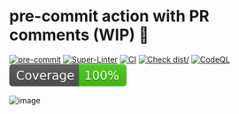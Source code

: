 # pre-commit action with PR comments (WIP) :rocket:

[![pre-commit](https://img.shields.io/badge/pre--commit-enabled-brightgreen?logo=pre-commit)](https://github.com/pre-commit/pre-commit)
[![Super-Linter](https://github.com/mantulen/pre-commit-action/actions/workflows/linter.yml/badge.svg)](https://github.com/mantulen/pre-commit-action/actions/workflows/linter.yml)
[![CI](https://github.com/mantulen/pre-commit-action/actions/workflows/ci.yml/badge.svg)](https://github.com/mantulen/pre-commit-action/actions/workflows/ci.yml)
[![Check dist/](https://github.com/mantulen/pre-commit-action/actions/workflows/check-dist.yml/badge.svg)](https://github.com/mantulen/pre-commit-action/actions/workflows/check-dist.yml)
[![CodeQL](https://github.com/mantulen/pre-commit-action/actions/workflows/codeql-analysis.yml/badge.svg)](https://github.com/mantulen/pre-commit-action/actions/workflows/codeql-analysis.yml)
[![Coverage](./badges/coverage.svg)](./badges/coverage.svg)

![image](https://github.com/user-attachments/assets/3669617e-e667-489c-bd07-a1930a87bd95)
